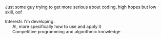 Just some guy trying to get more serious about coding, high hopes but low skill, oof  

Interests I'm developing:  
  &nbsp;&nbsp;&nbsp;&nbsp;&nbsp;&nbsp;AI, more specifically how to use and apply it  
  &nbsp;&nbsp;&nbsp;&nbsp;&nbsp;&nbsp;Competitive programming and algorithmic knowledge  
